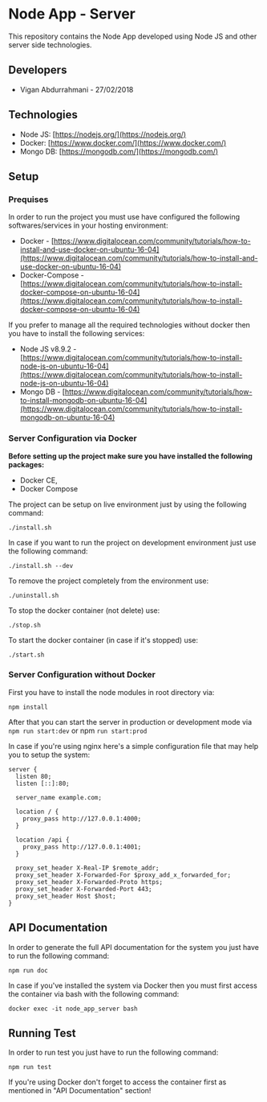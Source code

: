 # Node App - Server

This repository contains the Node App developed using Node JS and other server side technologies.


## Developers
* Vigan Abdurrahmani - 27/02/2018


## Technologies ##
* Node JS: [https://nodejs.org/](https://nodejs.org/)
* Docker: [https://www.docker.com/](https://www.docker.com/)
* Mongo DB: [https://mongodb.com/](https://mongodb.com/)


## Setup

### Prequises
In order to run the project you must use have configured the following softwares/services in your hosting environment:
* Docker - [https://www.digitalocean.com/community/tutorials/how-to-install-and-use-docker-on-ubuntu-16-04](https://www.digitalocean.com/community/tutorials/how-to-install-and-use-docker-on-ubuntu-16-04)
* Docker-Compose - [https://www.digitalocean.com/community/tutorials/how-to-install-docker-compose-on-ubuntu-16-04](https://www.digitalocean.com/community/tutorials/how-to-install-docker-compose-on-ubuntu-16-04)

If you prefer to manage all the required technologies without docker then you have to install the following services:
* Node JS v8.9.2 - [https://www.digitalocean.com/community/tutorials/how-to-install-node-js-on-ubuntu-16-04](https://www.digitalocean.com/community/tutorials/how-to-install-node-js-on-ubuntu-16-04)
* Mongo DB - [https://www.digitalocean.com/community/tutorials/how-to-install-mongodb-on-ubuntu-16-04](https://www.digitalocean.com/community/tutorials/how-to-install-mongodb-on-ubuntu-16-04)


### Server Configuration via Docker

**Before setting up the project make sure you have installed the following packages:**
* Docker CE,
* Docker Compose

The project can be setup on live environment just by using the following command:
```terminal
./install.sh
```

In case if you want to run the project on development environment just use the following command:
```terminal
./install.sh --dev
```

To remove the project completely from the environment use:
```terminal
./uninstall.sh
```

To stop the docker container (not delete) use:
```terminal
./stop.sh
```

To start the docker container (in case if it's stopped) use:
```terminal
./start.sh
```

### Server Configuration without Docker
First you have to install the node modules in root directory via:
```terminal
npm install
```

After that you can start the server in production or development mode via `npm run start:dev` or npm `run start:prod`

In case if you're using nginx here's a simple configuration file that may help you to setup the system:
```nginx
server {
  listen 80;
  listen [::]:80;

  server_name example.com;

  location / {
    proxy_pass http://127.0.0.1:4000;
  }

  location /api {
    proxy_pass http://127.0.0.1:4001;
  }

  proxy_set_header X-Real-IP $remote_addr;
  proxy_set_header X-Forwarded-For $proxy_add_x_forwarded_for;
  proxy_set_header X-Forwarded-Proto https;
  proxy_set_header X-Forwarded-Port 443;
  proxy_set_header Host $host;
}
```


## API Documentation
In order to generate the full API documentation for the system you just have to run the following command:
```terminal
npm run doc
```

In case if you've installed the system via Docker then you must first access the container via bash with the following command:
```terminal
docker exec -it node_app_server bash
```

## Running Test
In order to run test you just have to run the following command:
```terminal
npm run test
```

If you're using Docker don't forget to access the container first as mentioned in "API Documentation" section!
